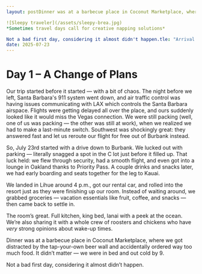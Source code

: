 ```yaml
---
layout: postDinner was at a barbecue place in Coconut Marketplace, where we got distracted by the tap-your-own beer wall and accidentally ordered way too much food. It didn't matter — we were in bed and out cold by 9.

![Sleepy traveler](/assets/sleepy-brea.jpg)
*Sometimes travel days call for creative napping solutions*

Not a bad first day, considering it almost didn't happen.tle: "Arrival and Aloha!"
date: 2025-07-23
---
```


# Day 1 – A Change of Plans

Our trip started before it started — with a bit of chaos. The night before we left, Santa Barbara's 911 system went down, and air traffic control was having issues communicating with LAX which controls the Santa Barbara airspace. Flights were getting delayed all over the place, and ours suddenly looked like it would miss the Vegas connection. We were still packing (well, one of us was packing — the other was still at work), when we realized we had to make a last-minute switch. Southwest was shockingly great: they answered fast and let us reroute our flight for free out of Burbank instead.

So, July 23rd started with a drive down to Burbank. We lucked out with parking — literally snagged a spot in the C lot just before it filled up. That luck held: we flew through security, had a smooth flight, and even got into a lounge in Oakland thanks to Priority Pass. A couple drinks and snacks later, we had early boarding and seats together for the leg to Kauai.

We landed in Lihue around 4 p.m., got our rental car, and rolled into the resort just as they were finishing up our room. Instead of waiting around, we grabbed groceries — vacation essentials like fruit, coffee, and snacks — then came back to settle in.

The room’s great. Full kitchen, king bed, lanai with a peek at the ocean. We’re also sharing it with a whole crew of roosters and chickens who have *very* strong opinions about wake-up times.

Dinner was at a barbecue place in Coconut Marketplace, where we got distracted by the tap-your-own beer wall and accidentally ordered way too much food. It didn’t matter — we were in bed and out cold by 9.

Not a bad first day, considering it almost didn’t happen.

